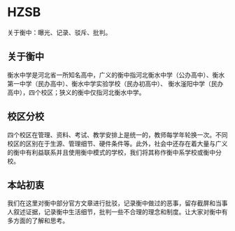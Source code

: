# HZSB

关于衡中：曝光、记录、驳斥、批判。

## 关于衡中

衡水中学是河北省一所知名高中，广义的衡中指河北衡水中学（公办高中）、衡水第一中学（民办高中）、衡水中学实验学校（民办初高中）、 衡水滏阳中学（民办高中），四个校区；狭义的衡中仅指河北衡水中学。

## 校区分校

四个校区在管理、资料、考试、教学安排上是统一的，教师每学年轮换一次。不同校区的区别在于生源、管理细节、硬件条件等。此外，社会中还存在着大量与广义的衡中有利益联系并且使用衡中模式的学校，我们将其称作衡中系学校或衡中分校。

## 本站初衷

我们在这里对衡中部分官方文章进行批驳，记录衡中做过的恶事，留存截屏和当事人叙述证据，记录衡中生活细节，批判一些不合理的理念和制度。让大家对衡中有多方面的了解和思考。
